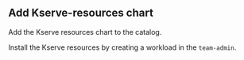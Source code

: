 ## Add Kserve-resources chart

Add the Kserve resources chart to the catalog.

Install the Kserve resources by creating a workload in the `team-admin`.

